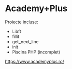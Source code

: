 # Academy+Plus

Proiecte incluse:
* Libft
* fillit
* get_next_line
* init
* Piscina PHP (incomplet)

https://www.academyplus.ro/
